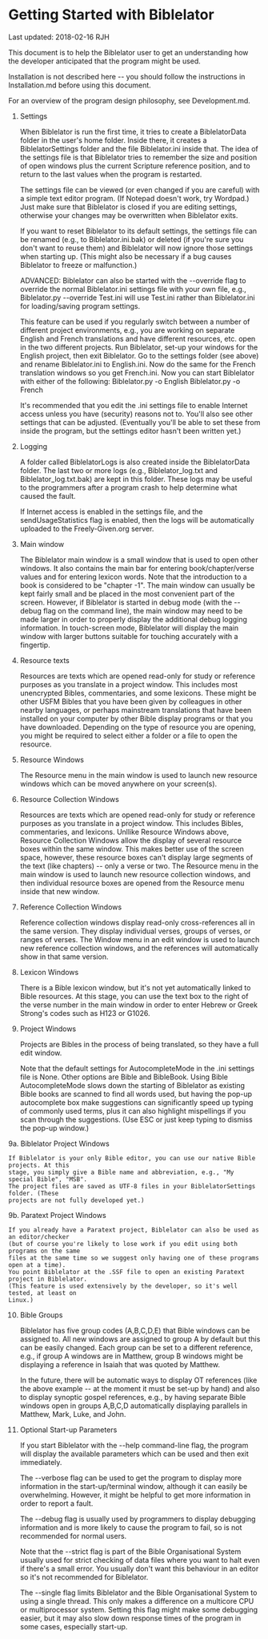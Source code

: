 Getting Started with Biblelator
===============================

Last updated: 2018-02-16 RJH


This document is to help the Biblelator user to get an understanding how the developer
    anticipated that the program might be used.

Installation is not described here -- you should follow the instructions in
    Installation.md before using this document.

For an overview of the program design philosophy, see Development.md.


1. Settings

    When Biblelator is run the first time, it tries to create a BiblelatorData folder in
    the user's home folder. Inside there, it creates a BiblelatorSettings folder and the
    file Biblelator.ini inside that. The idea of the settings file is that Biblelator tries
    to remember the size and position of open windows plus the current Scripture reference
    position, and to return to the last values when the program is restarted.

    The settings file can be viewed (or even changed if you are careful) with a simple text
    editor program. (If Notepad doesn't work, try Wordpad.) Just make sure that Biblelator
    is closed if you are editing settings, otherwise your changes may be overwritten when
    Biblelator exits.

    If you want to reset Biblelator to its default settings, the settings file can be
    renamed (e.g., to Biblelator.ini.bak) or deleted (if you're sure you don't want to
    reuse them) and Biblelator will now ignore those settings when starting up. (This might
    also be necessary if a bug causes Biblelator to freeze or malfunction.)

    ADVANCED: Biblelator can also be started with the --override flag to override the
    normal Biblelator.ini settings file with your own file, e.g.,
        Biblelator.py --override Test.ini
    will use Test.ini rather than Biblelator.ini for loading/saving program settings.

    This feature can be used if you regularly switch between a number of different
    project environments, e.g., you are working on separate English and French translations
    and have different resources, etc. open in the two different projects. Run Biblelator,
    set-up your windows for the English project, then exit Biblelator. Go to the settings
    folder (see above) and rename Biblelator.ini to English.ini. Now do the same for
    the French translation windows so you get French.ini. Now you can start Biblelator
    with either of the following:
        Biblelator.py -o English
        Biblelator.py -o French

    It's recommended that you edit the .ini settings file to enable Internet access unless
        you have (security) reasons not to. You'll also see other settings that can be
        adjusted. (Eventually you'll be able to set these from inside the program, but
        the settings editor hasn't been written yet.)


2. Logging

    A folder called BiblelatorLogs is also created inside the BiblelatorData folder. The
    last two or more logs (e.g., Biblelator_log.txt and Biblelator_log.txt.bak) are kept
    in this folder. These logs may be useful to the programmers after a program crash to
    help determine what caused the fault.

    If Internet access is enabled in the settings file, and the sendUsageStatistics flag
    is enabled, then the logs will be automatically uploaded to the Freely-Given.org
    server.


3. Main window

    The Biblelator main window is a small window that is used to open other windows.
    It also contains the main bar for entering book/chapter/verse values
        and for entering lexicon words.
    Note that the introduction to a book is considered to be "chapter -1".
    The main window can usually be kept fairly small and be placed in the most convenient
        part of the screen. However, if Biblelator is started in debug mode (with the
        --debug flag on the command line), the main window may need to be made larger
        in order to properly display the additional debug logging information.
    In touch-screen mode, Biblelator will display the main window with larger buttons
    suitable for touching accurately with a fingertip.


4. Resource texts

    Resources are texts which are opened read-only for study or reference purposes as you
        translate in a project window. This includes most unencrypted Bibles, commentaries,
        and some lexicons. These might be other USFM Bibles that you have been given by
        colleagues in other nearby languages, or perhaps mainstream translations that have
        been installed on your computer by other Bible display programs or that you have
        downloaded.
    Depending on the type of resource you are opening, you might be required to select
        either a folder or a file to open the resource.


5. Resource Windows

    The Resource menu in the main window is used to launch new resource windows which can
    be moved anywhere on your screen(s).


6. Resource Collection Windows

    Resources are texts which are opened read-only for study or reference purposes as you
        translate in a project window. This includes Bibles, commentaries, and lexicons.
    Unllike Resource Windows above, Resource Collection Windows allow the display of several
        resource boxes within the same window. This makes better use of the screen space,
        however, these resource boxes can't display large segments of the text (like chapters)
        -- only a verse or two.
    The Resource menu in the main window is used to launch new resource collection windows,
        and then individual resource boxes are opened from the Resource menu inside that
        new window.


7. Reference Collection Windows

    Reference collection windows display read-only cross-references all in the same version.
    They display individual verses, groups of verses, or ranges of verses.
    The Window menu in an edit window is used to launch new reference collection windows,
        and the references will automatically show in that same version.


8. Lexicon Windows

    There is a Bible lexicon window, but it's not yet automatically linked to Bible resources.
    At this stage, you can use the text box to the right of the verse number in the main
    window in order to enter Hebrew or Greek Strong's codes such as H123 or G1026.


9. Project Windows

    Projects are Bibles in the process of being translated, so they have a full edit window.

    Note that the default settings for AutocompleteMode in the .ini settings file is None.
    Other options are Bible and BibleBook. Using Bible AutocompleteMode slows down the
    starting of Biblelator as existing Bible books are scanned to find all words used, but
    having the pop-up autocomplete box make suggestions can significantly speed up typing
    of commonly used terms, plus it can also highlight mispellings if you scan through the
    suggestions. (Use ESC or just keep typing to dismiss the pop-up window.)


9a. Biblelator Project Windows

    If Biblelator is your only Bible editor, you can use our native Bible projects. At this
    stage, you simply give a Bible name and abbreviation, e.g., "My special Bible", "MSB".
    The project files are saved as UTF-8 files in your BiblelatorSettings folder. (These
    projects are not fully developed yet.)


9b. Paratext Project Windows

    If you already have a Paratext project, Biblelator can also be used as an editor/checker
    (but of course you're likely to lose work if you edit using both programs on the same
    files at the same time so we suggest only having one of these programs open at a time).
    You point Biblelator at the .SSF file to open an existing Paratext project in Biblelator.
    (This feature is used extensively by the developer, so it's well tested, at least on
    Linux.)


10. Bible Groups

    Biblelator has five group codes (A,B,C,D,E) that Bible windows can be assigned to. All
    new windows are assigned to group A by default but this can be easily changed. Each
    group can be set to a different reference, e.g., if group A windows are in Matthew,
    group B windows might be displaying a reference in Isaiah that was quoted by Matthew.

    In the future, there will be automatic ways to display OT references (like the above
    example -- at the moment it must be set-up by hand) and also to display synoptic
    gospel references, e.g., by having separate Bible windows open in groups A,B,C,D
    automatically displaying parallels in Matthew, Mark, Luke, and John.


11. Optional Start-up Parameters

    If you start Biblelator with the --help command-line flag, the program will display
    the available parameters which can be used and then exit immediately.

    The --verbose flag can be used to get the program to display more information in
    the start-up/terminal window, although it can easily be overwhelming. However,
    it might be helpful to get more information in order to report a fault.

    The --debug flag is usually used by programmers to display debugging information
    and is more likely to cause the program to fail, so is not recommended for
    normal users.

    Note that the --strict flag is part of the Bible Organisational System
    usually used for strict checking of data files where you want to halt
    even if there's a small error. You usually don't want this behaviour
    in an editor so it's not recommended for Biblelator.

    The --single flag limits Biblelator and the Bible Organisational System to
    using a single thread. This only makes a difference on a multicore CPU or
    multiprocessor system. Setting this flag might make some debugging easier,
    but it may also slow down response times of the program in some cases,
    especially start-up.

